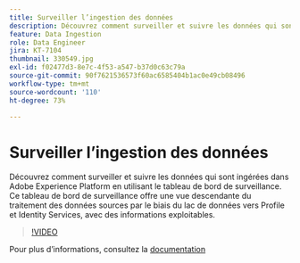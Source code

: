 ```yaml
---
title: Surveiller l’ingestion des données
description: Découvrez comment surveiller et suivre les données qui sont ingérées dans Adobe Experience Platform en utilisant le tableau de bord de surveillance. Ce tableau de bord de surveillance fournit une vue descendante du traitement des données sources par le biais de lacs de données vers les services d’identité et de profil sur les niveaux de source, de flux de données et d’exécution du flux de données, avec des avis pouvant être actionnés en temps voulu.
feature: Data Ingestion
role: Data Engineer
jira: KT-7104
thumbnail: 330549.jpg
exl-id: f02477d3-8e7c-4f53-a547-b37d0c63c79a
source-git-commit: 90f7621536573f60ac6585404b1ac0e49cb08496
workflow-type: tm+mt
source-wordcount: '110'
ht-degree: 73%

---
```


# Surveiller l’ingestion des données

Découvrez comment surveiller et suivre les données qui sont ingérées dans Adobe Experience Platform en utilisant le tableau de bord de surveillance. Ce tableau de bord de surveillance offre une vue descendante du traitement des données sources par le biais du lac de données vers Profile et Identity Services, avec des informations exploitables.

>[!VIDEO](https://video.tv.adobe.com/v/331776?quality=12&learn=on)

Pour plus d’informations, consultez la [documentation](https://experienceleague.adobe.com/docs/experience-platform/dataflows/ui/monitor-sources.html)
